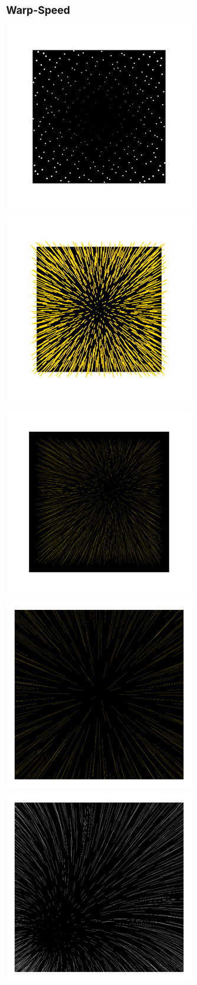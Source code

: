 # Warp-Speed

![](images/a.png)
  
![](images/b.png)

![](images/c.png)

![](images/d.png)

![](images/e.png)

